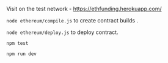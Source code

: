 
Visit on the test network - https://ethfunding.herokuapp.com/

`node ethereum/compile.js` to create contract builds .

`node ethereum/deploy.js` to deploy contract.

`npm test`



`npm run dev`

